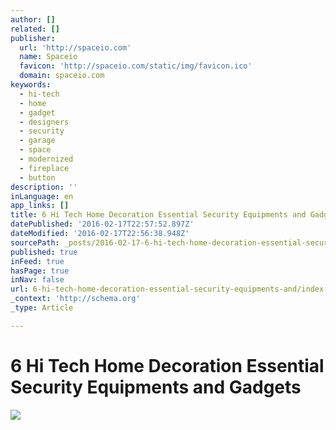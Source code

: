 ```yaml
---
author: []
related: []
publisher:
  url: 'http://spaceio.com'
  name: Spaceio
  favicon: 'http://spaceio.com/static/img/favicon.ico'
  domain: spaceio.com
keywords:
  - hi-tech
  - home
  - gadget
  - designers
  - security
  - garage
  - space
  - modernized
  - fireplace
  - button
description: ''
inLanguage: en
app_links: []
title: 6 Hi Tech Home Decoration Essential Security Equipments and Gadgets
datePublished: '2016-02-17T22:57:52.897Z'
dateModified: '2016-02-17T22:56:38.948Z'
sourcePath: _posts/2016-02-17-6-hi-tech-home-decoration-essential-security-equipments-and.md
published: true
inFeed: true
hasPage: true
inNav: false
url: 6-hi-tech-home-decoration-essential-security-equipments-and/index.html
_context: 'http://schema.org'
_type: Article

---
```

# 6 Hi Tech Home Decoration Essential Security Equipments and Gadgets
![](http://spaceio.s3.amazonaws.com/prod/images_large/a3a18896-db98-4445-bcc2-b6ae451fec7d.jpg)